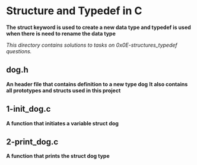 # Structure and Typedef in C

**The struct keyword is used to create a new data type and typedef is used**
**when there is need to rename the data type**

*This directory contains solutions to tasks on 0x0E-structures_typedef questions.*

## dog.h

**An header file that contains definition to a new type dog**
**It also contains all prototypes and structs used in this project**

## 1-init_dog.c

**A function that initiates a variable struct dog**

## 2-print_dog.c
**A function that prints the struct dog type**
